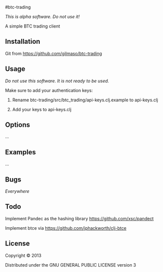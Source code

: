 #btc-trading

*This is alpha software. Do not use it!*

A simple BTC trading client

## Installation

Git from https://github.com/gilmaso/btc-trading

## Usage

*Do not use this software. It is not ready to be used.*


Make sure to add your authentication keys:

1. Rename btc-trading/src/btc_trading/api-keys.clj.example to api-keys.clj

2. Add your keys to api-keys.clj

## Options

...

## Examples

...

## Bugs

*Everywhere*

## Todo

Implement Pandec as the hashing library https://github.com/xsc/pandect

Implement btce via https://github.com/jphackworth/clj-btce

## License

Copyright © 2013

Distributed under the GNU GENERAL PUBLIC LICENSE version 3
